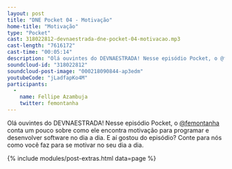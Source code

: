 ```yaml
---
layout: post
title: "DNE Pocket 04 - Motivação"
home-title: "Motivação"
type: "Pocket"
cast: 318022812-devnaestrada-dne-pocket-04-motivacao.mp3
cast-length: "7616172"
cast-time: "00:05:14"
description: "Olá ouvintes do DEVNAESTRADA! Nesse episódio Pocket, o @femontanha conta um pouco sobre como ele encontra motivação para programar e desenvolver software no dia a dia. E aí gostou do episódio? Conte para nós como você faz para se motivar no seu dia a dia."
soundcloud-id: "318022812"
soundcloud-post-image: "000218090844-ap3edm"
youtubeCode: "jLadfapKo4M"
participants:
  -
    name: Fellipe Azambuja
    twitter: femontanha
---
```


Olá ouvintes do DEVNAESTRADA! Nesse episódio Pocket, o [@femontanha](http://twitter.com/femontanha) conta um pouco sobre como ele encontra motivação para programar e desenvolver software no dia a dia. E aí gostou do episódio? Conte para nós como você faz para se motivar no seu dia a dia.

{% include modules/post-extras.html data=page %}

